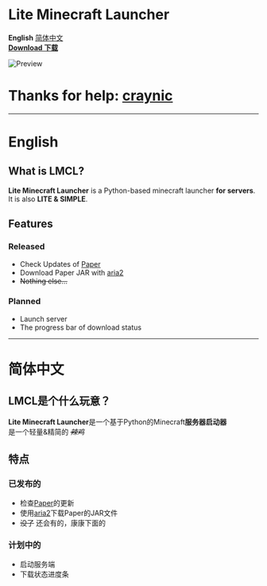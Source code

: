 # Lite Minecraft Launcher
 **English** [简体中文](https://github.com/jinzhijie/LMCL#简体中文)  
 [**Download 下载**](https://github.com/jinzhijie/LMCL/releases)
 
![Preview](https://raw.githubusercontent.com/jinzhijie/LMCL/master/preview.png)  

# Thanks for help: [craynic](https://github.com/craynic)

---
# English
## What is LMCL?
 **Lite Minecraft Launcher** is a Python-based minecraft launcher **for servers**. 
 It is also **LITE & SIMPLE**. 
 
## Features
### Released
+ Check Updates of [Paper](https://papermc.io/)
+ Download Paper JAR with [aria2](https://aria2.github.io/)
+ ~~Nothing else...~~
### Planned
+ Launch server
+ The progress bar of download status

---
# 简体中文
## LMCL是个什么玩意？
 **Lite Minecraft Launcher**是一个基于Python的Minecraft**服务器启动器**  
 是一个轻量&精简的 *~~辣鸡~~*

## 特点
### 已发布的
+ 检查[Paper](https://papermc.io/)的更新
+ 使用[aria2](https://aria2.github.io/)下载Paper的JAR文件
+ ~~没了~~ 还会有的，康康下面的
### 计划中的
+ 启动服务端
+ 下载状态进度条

